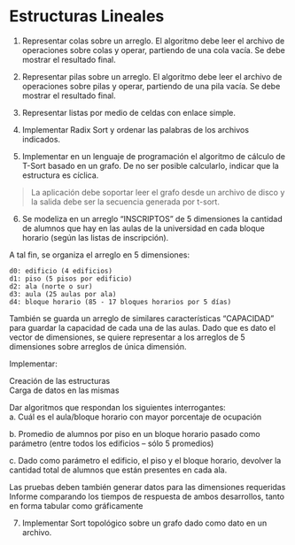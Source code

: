 # Estructuras Lineales

1. Representar colas sobre un arreglo. El algoritmo debe leer el archivo de operaciones sobre colas y operar, partiendo de una cola vacía. Se debe mostrar el resultado final.  

2. Representar pilas sobre un arreglo. El algoritmo debe leer el archivo de operaciones sobre pilas y operar, partiendo de una pila vacía. Se debe mostrar el resultado final.  

3. Representar listas por medio de celdas con enlace simple.  

4. Implementar Radix Sort y ordenar las palabras de los archivos indicados.  

5. Implementar en un lenguaje de programación el algoritmo de cálculo de T-Sort basado en un grafo. De no ser posible calcularlo, indicar que la estructura es cíclica.  
  
> La aplicación debe soportar leer el grafo desde un archivo de disco y la salida debe ser la secuencia generada por t-sort.   

6. Se modeliza en un arreglo “INSCRIPTOS” de 5 dimensiones la cantidad de alumnos que hay en las aulas de la universidad en cada bloque horario (según las listas de inscripción).  

A tal fin, se organiza el arreglo en 5 dimensiones:  

    d0: edificio (4 edificios)  
    d1: piso (5 pisos por edificio)  
    d2: ala (norte o sur)  
    d3: aula (25 aulas por ala)  
    d4: bloque horario (85 - 17 bloques horarios por 5 días)  
  
  
También se guarda un arreglo de similares características “CAPACIDAD” para guardar la capacidad de cada una de las aulas. Dado que es dato el vector de dimensiones, se quiere representar a los arreglos de 5 dimensiones sobre arreglos de única dimensión.  

Implementar:   

Creación de las estructuras   
Carga de datos en las mismas  

Dar algoritmos que respondan los siguientes interrogantes:   
a. Cuál es el aula/bloque horario con mayor porcentaje de ocupación   

b. Promedio de alumnos por piso en un bloque horario pasado como parámetro (entre todos los edificios – sólo 5 promedios)  

c. Dado como parámetro el edificio, el piso y el bloque horario, devolver la cantidad total de alumnos que están presentes en cada ala.  


Las pruebas deben también generar datos para las dimensiones requeridas 
Informe comparando los tiempos de respuesta de ambos desarrollos, tanto en forma tabular como gráficamente  

7. Implementar Sort topológico sobre un grafo dado como dato en un archivo.  
